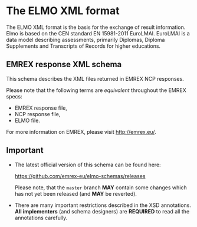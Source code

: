 
The ELMO XML format
===================

The ELMO XML format is the basis for the exchange of result information. 
Elmo is based on the CEN standard EN 15981-2011 EuroLMAI. 
EuroLMAI is a data model describing assessments, primarily Diplomas, 
Diploma Supplements and Transcripts of Records for higher educations.

EMREX response XML schema
-------------------------

This schema describes the XML files returned in EMREX NCP responses.

Please note that the following terms are *equivalent* throughout the EMREX
specs:

- EMREX response file,
- NCP response file,
- ELMO file.

For more information on EMREX, please visit http://emrex.eu/.


Important
---------

* The latest official version of this schema can be found here:

  https://github.com/emrex-eu/elmo-schemas/releases

  Please note, that the `master` branch **MAY** contain some changes which has
  not yet been released (and **MAY** be reverted).

* There are many important restrictions described in the XSD annotations. **All
  implementers** (and schema designers) are **REQUIRED** to read all the
  annotations carefully.
